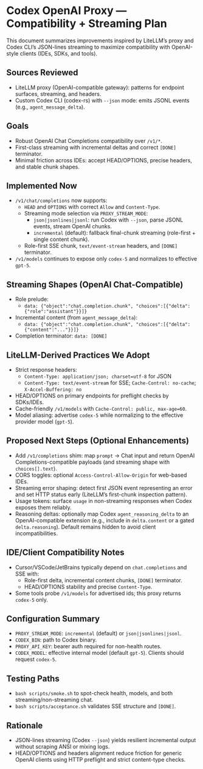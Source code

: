 # Codex OpenAI Proxy — Compatibility + Streaming Plan

This document summarizes improvements inspired by LiteLLM’s proxy and Codex CLI’s JSON-lines streaming to maximize compatibility with OpenAI-style clients (IDEs, SDKs, and tools).

## Sources Reviewed

- LiteLLM proxy (OpenAI-compatible gateway): patterns for endpoint surfaces, streaming, and headers.
- Custom Codex CLI (codex-rs) with `--json` mode: emits JSONL events (e.g., `agent_message_delta`).

## Goals

- Robust OpenAI Chat Completions compatibility over `/v1/*`.
- First-class streaming with incremental deltas and correct `[DONE]` terminator.
- Minimal friction across IDEs: accept HEAD/OPTIONS, precise headers, and stable chunk shapes.

## Implemented Now

- `/v1/chat/completions` now supports:
  - `HEAD` and `OPTIONS` with correct `Allow` and `Content-Type`.
  - Streaming mode selection via `PROXY_STREAM_MODE`:
    - `json|jsonlines|jsonl`: run Codex with `--json`, parse JSONL events, stream OpenAI chunks.
    - `incremental` (default): fallback final-chunk streaming (role-first + single content chunk).
  - Role-first SSE chunk, `text/event-stream` headers, and `[DONE]` terminator.
- `/v1/models` continues to expose only `codex-5` and normalizes to effective `gpt-5`.

## Streaming Shapes (OpenAI Chat-Compatible)

- Role prelude:
  - `data: {"object":"chat.completion.chunk", "choices":[{"delta":{"role":"assistant"}}]}`
- Incremental content (from `agent_message_delta`):
  - `data: {"object":"chat.completion.chunk", "choices":[{"delta":{"content":"..."}}]}`
- Completion terminator: `data: [DONE]`

## LiteLLM-Derived Practices We Adopt

- Strict response headers:
  - `Content-Type: application/json; charset=utf-8` for JSON
  - `Content-Type: text/event-stream` for SSE; `Cache-Control: no-cache`; `X-Accel-Buffering: no`
- HEAD/OPTIONS on primary endpoints for preflight checks by SDKs/IDEs.
- Cache-friendly `/v1/models` with `Cache-Control: public, max-age=60`.
- Model aliasing: advertise `codex-5` while normalizing to the effective provider model (`gpt-5`).

## Proposed Next Steps (Optional Enhancements)

- Add `/v1/completions` shim: map `prompt` → Chat input and return OpenAI Completions-compatible payloads (and streaming shape with `choices[].text`).
- CORS toggles: optional `Access-Control-Allow-Origin` for web-based IDEs.
- Streaming error shaping: detect first JSON event representing an error and set HTTP status early (LiteLLM’s first-chunk inspection pattern).
- Usage tokens: surface `usage` in non-streaming responses when Codex exposes them reliably.
- Reasoning deltas: optionally map Codex `agent_reasoning_delta` to an OpenAI-compatible extension (e.g., include in `delta.content` or a gated `delta.reasoning`). Default remains hidden to avoid client incompatibilities.

## IDE/Client Compatibility Notes

- Cursor/VSCode/JetBrains typically depend on `chat.completions` and SSE with:
  - Role-first delta, incremental content chunks, `[DONE]` terminator.
  - HEAD/OPTIONS stability and precise `Content-Type`.
- Some tools probe `/v1/models` for advertised ids; this proxy returns `codex-5` only.

## Configuration Summary

- `PROXY_STREAM_MODE`: `incremental` (default) or `json|jsonlines|jsonl`.
- `CODEX_BIN`: path to Codex binary.
- `PROXY_API_KEY`: bearer auth required for non-health routes.
- `CODEX_MODEL`: effective internal model (default `gpt-5`). Clients should request `codex-5`.

## Testing Paths

- `bash scripts/smoke.sh` to spot-check health, models, and both streaming/non-streaming chat.
- `bash scripts/acceptance.sh` validates SSE structure and `[DONE]`.

## Rationale

- JSON-lines streaming (Codex `--json`) yields resilient incremental output without scraping ANSI or mixing logs.
- HEAD/OPTIONS and headers alignment reduce friction for generic OpenAI clients using HTTP preflight and strict content-type checks.

